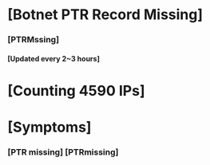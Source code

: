 # [Botnet PTR Record Missing]
### [PTRMssing]
#### [Updated every 2~3 hours]

# [Counting 4590 IPs]

# [Symptoms] 
###   [PTR missing] [PTRmissing]
